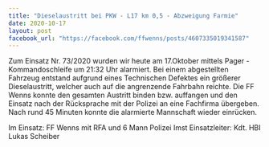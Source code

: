 ```yaml
---
title: "Dieselaustritt bei PKW - L17 km 0,5 - Abzweigung Farmie"
date: 2020-10-17
layout: post
facebook_url: "https://facebook.com/ffwenns/posts/4607335019341587"
---
```


Zum Einsatz Nr. 73/2020 wurden wir heute am 17.Oktober mittels Pager - Kommandoschleife um 21:32 Uhr alarmiert. Bei einem abgestellten Fahrzeug entstand aufgrund eines Technischen Defektes ein größerer Dieselaustritt, welcher auch auf die angrenzende Fahrbahn reichte. Die FF Wenns konnte den gesamten Austritt binden bzw. auffangen und den Einsatz nach der Rücksprache mit der Polizei an eine Fachfirma übergeben. Nach rund 45 Minuten konnte die alarmierte Mannschaft wieder einrücken. 

Im Einsatz:
FF Wenns mit RFA und 6 Mann
Polizei Imst
Einsatzleiter: Kdt. HBI Lukas Scheiber